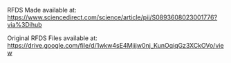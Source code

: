 RFDS Made available at: https://www.sciencedirect.com/science/article/pii/S0893608023001776?via%3Dihub

Original RFDS Files available at: https://drive.google.com/file/d/1wkw4sE4Mjijw0nj_KunOqiqGz3XCkOVo/view
